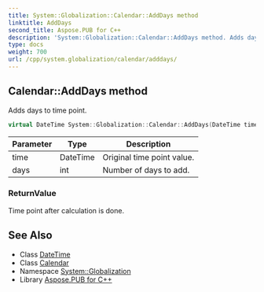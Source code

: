 ```yaml
---
title: System::Globalization::Calendar::AddDays method
linktitle: AddDays
second_title: Aspose.PUB for C++
description: 'System::Globalization::Calendar::AddDays method. Adds days to time point in C++.'
type: docs
weight: 700
url: /cpp/system.globalization/calendar/adddays/
---
```

## Calendar::AddDays method


Adds days to time point.

```cpp
virtual DateTime System::Globalization::Calendar::AddDays(DateTime time, int days) const
```


| Parameter | Type | Description |
| --- | --- | --- |
| time | DateTime | Original time point value. |
| days | int | Number of days to add. |

### ReturnValue

Time point after calculation is done.

## See Also

* Class [DateTime](../../../system/datetime/)
* Class [Calendar](../)
* Namespace [System::Globalization](../../)
* Library [Aspose.PUB for C++](../../../)
